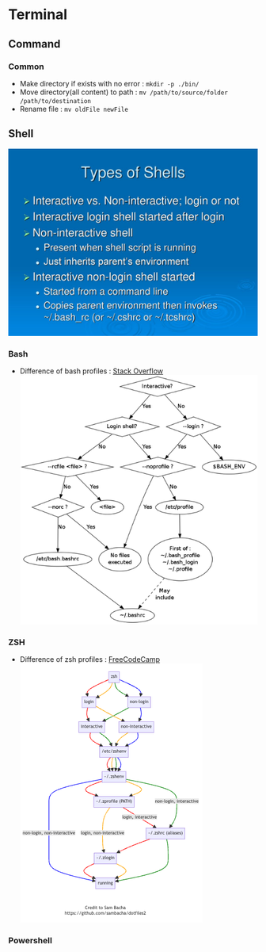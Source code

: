 # Terminal

## Command

### Common
- Make directory if exists with no error : `mkdir -p ./bin/`
- Move directory(all content) to path : `mv /path/to/source/folder /path/to/destination`
- Rename file :  `mv oldFile newFile`

## Shell
![shell_type](shell_type.jpeg)

### Bash
- Difference of bash profiles : [Stack Overflow](https://stackoverflow.com/questions/18791486/differences-uses-and-similarities-between-bashrc-bash-profile-and-etc-profil) 
![bash_diagram](bash_diagram.png)

### ZSH
- Difference of zsh profiles : [FreeCodeCamp](https://www.freecodecamp.org/news/how-do-zsh-configuration-files-work/)  
![zsh_diagram](zsh_diagram.png)

### Powershell
